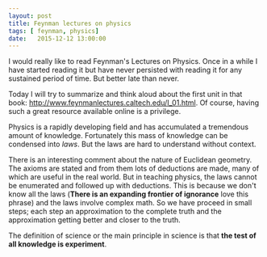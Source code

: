 ```yaml
---
layout: post
title: Feynman lectures on physics
tags: [ feynman, physics]
date:   2015-12-12 13:00:00
---
```


I would really like to read Feynman's Lectures on Physics. Once in a while I have
started reading it but have never persisted with reading it for any sustained
period of time. But better late than never.

Today I will try to summarize and think aloud about the first unit in that
book: <http://www.feynmanlectures.caltech.edu/I_01.html>. Of course, having such
a great resource available online is a privilege.

Physics is a rapidly developing field and has accumulated a tremendous amount
of knowledge. Fortunately this mass of knowledge can be condensed into *laws*. But the
laws are hard to understand without context.

There is an interesting comment about the nature of Euclidean geometry. The axioms
are stated and from them lots of deductions are made, many of which are useful
in the real world. But in teaching physics, the laws cannot be enumerated and followed up
with deductions. This is because we don't know all the laws (**There is an
expanding frontier of ignorance** love this phrase) and the laws involve complex math.
So we have proceed in small steps; each step an approximation to the complete truth
and the approximation getting better and closer to the truth.

The definition of science or the main principle in science is that **the test of all
knowledge is experiment**.
